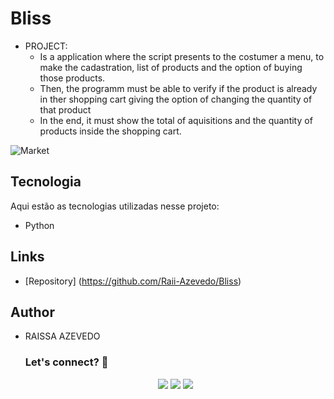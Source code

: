 # Bliss
- PROJECT:
    - Is a application where the script presents to the costumer a menu, to make the cadastration, list of products and the option of buying those products.
    - Then, the programm must be able to verify if the product is already in ther shopping cart giving the option of changing the quantity of that product
    - In the end, it must show the total of aquisitions and the quantity of products inside the shopping cart.

![Market]()


## Tecnologia
 
Aqui estão as tecnologias utilizadas nesse projeto:
 - Python
 
## Links
 
  - [Repository] (https://github.com/Raii-Azevedo/Bliss)

## Author
- RAISSA AZEVEDO
 
  ### Let's connect? 🤝
  <div>
    <p align="center">
      <a href="https://www.linkedin.com/in/raissa-azevedo-555893120/"><img src="https://img.shields.io/badge/-LinkedIn-0077B5?style=flat&logo=Linkedin&logoColor=white"/></a>
      <a href="https://twitter.com/Raiissa_Azevedo"><img src="https://img.shields.io/badge/-Twitter-%231DA1F2?style=flat&logo=twitter&logoColor=white"/></a>
      <a href="https://www.instagram.com/raiissa.azevedo/"><img src="https://img.shields.io/badge/-Instagram-E4405F?style=flat&logo=instagram&logoColor=white"/></a>
  </p> </div></div>
</div>

